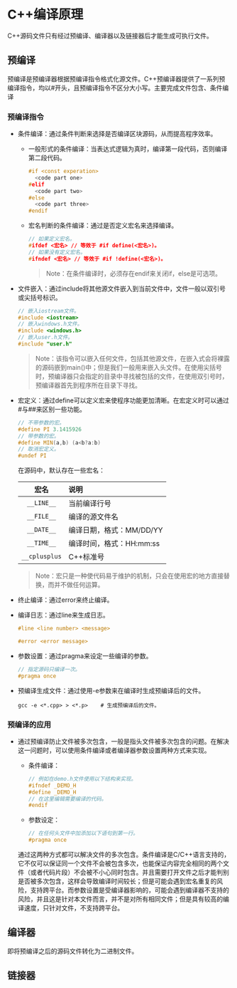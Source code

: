 # C++编译原理

C++源码文件只有经过预编译、编译器以及链接器后才能生成可执行文件。

## 预编译

预编译是预编译器根据预编译指令格式化源文件。C++预编译器提供了一系列预编译指令，均以#开头，且预编译指令不区分大小写。主要完成文件包含、条件编译

### 预编译指令

* 条件编译：通过条件判断来选择是否编译区块源码，从而提高程序效率。

  * 一般形式的条件编译：当表达式逻辑为真时，编译第一段代码，否则编译第二段代码。

    ```c++
    #if <const experation>
      <code part one>
    #elif
      <code part two>
    #else
      <code part three>
    #endif
    ```
  
  * 宏名判断的条件编译：通过是否定义宏名来选择编译。

    ```c++
    // 如果定义宏名。
    #ifdef <宏名> // 等效于 #if define(<宏名>)。
    // 如果没有定义宏名。
    #ifndef <宏名> // 等效于 #if !define(<宏名>)。
    ```

    > Note：在条件编译时，必须存在endif来关闭if，else是可选项。

* 文件嵌入：通过include将其他源文件嵌入到当前文件中，文件一般以双引号或尖括号标识。

  ```c++
  // 嵌入iostream文件。
  #include <iostream>
  // 嵌入windows.h文件。
  #include <windows.h>
  // 嵌入user.h文件。
  #include "user.h"
  ```

  > Note：该指令可以嵌入任何文件，包括其他源文件，在嵌入式会将裸露的源码嵌到main()中；但是我们一般用来嵌入头文件。在使用尖括号时，预编译器只会指定的目录中寻找被包括的文件，在使用双引号时，预编译器首先到程序所在目录下寻找。

* 宏定义：通过define可以定义宏来使程序功能更加清晰。在宏定义时可以通过#与##来区别一些功能。

  ```c++
  // 不带参数的宏。
  #define PI 3.1415926
  // 带参数的宏。
  #define MIN(a,b) (a<b?a:b)
  // 取消宏定义。
  #undef PI
  ```

  在源码中，默认存在一些宏名：

  | 宏名 | 说明 |
  |:----:|:----- |
  | `__LINE__` | 当前编译行号 |
  | `__FILE__` | 编译的源文件名 |
  | `__DATE__` | 编译日期，格式：MM/DD/YY |
  | `__TIME__` | 编译时间，格式：HH:mm:ss |
  | `__cplusplus` | C++标准号 |

  > Note：宏只是一种使代码易于维护的机制，只会在使用宏的地方直接替换，而并不做任何运算。



* 终止编译：通过error来终止编译。

* 编译日志：通过line来生成日志。

  ```c++
  #line <line number> <message>
  ```

  ```c++
  #error <error message>
  ```

* 参数设置：通过pragma来设定一些编译的参数。

  ```c++
  // 指定源码只编译一次。
  #pragma once
  ```

* 预编译生成文件：通过使用-e参数来在编译时生成预编译后的文件。

  ```shell
  gcc -e <*.cpp> > <*.p>    # 生成预编译后的文件。
  ```


### 预编译的应用

* 通过预编译防止文件被多次包含，一般是指头文件被多次包含的问题。在解决这一问题时，可以使用条件编译或者编译器参数设置两种方式来实现。

  * 条件编译：

    ```c++
    // 例如在demo.h文件使用以下结构来实现。
    #ifndef _DEMO_H
    #define _DEMO_H
    // 在这里编辑需要编译的代码。
    #endif
    ```
  
  * 参数设定：

    ```c++
    // 在任何头文件中加添加以下语句到第一行。
    #pragma once
    ```
  
  通过这两种方式都可以解决文件的多次包含。条件编译是C/C++语言支持的，它不仅可以保证同一个文件不会被包含多次，也能保证内容完全相同的两个文件（或者代码片段）不会被不小心同时包含。并且需要打开文件之后才能判别是否被多次包含，这样会导致编译时间较长；但是可能会遇到宏名重复的风险，支持跨平台。而参数设置是受编译器影响的，可能会遇到编译器不支持的风险，并且这是针对本文件而言，并不是对所有相同文件；但是具有较高的编译速度，只针对文件，不支持跨平台。
 
## 编译器

即将预编译之后的源码文件转化为二进制文件。

## 链接器
